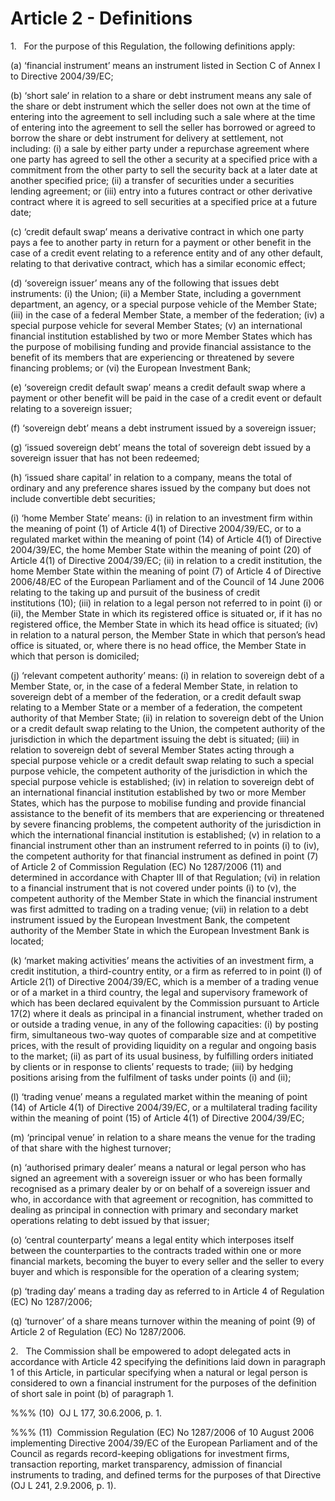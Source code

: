 # Article 2 - Definitions


1.   For the purpose of this Regulation, the following definitions apply:

(a) ‘financial instrument’ means an instrument listed in Section C of Annex I to Directive 2004/39/EC;

(b) ‘short sale’ in relation to a share or debt instrument means any sale of the share or debt instrument which the seller does not own at the time of entering into the agreement to sell including such a sale where at the time of entering into the agreement to sell the seller has borrowed or agreed to borrow the share or debt instrument for delivery at settlement, not including: (i) a sale by either party under a repurchase agreement where one party has agreed to sell the other a security at a specified price with a commitment from the other party to sell the security back at a later date at another specified price; (ii) a transfer of securities under a securities lending agreement; or (iii) entry into a futures contract or other derivative contract where it is agreed to sell securities at a specified price at a future date;

(c) ‘credit default swap’ means a derivative contract in which one party pays a fee to another party in return for a payment or other benefit in the case of a credit event relating to a reference entity and of any other default, relating to that derivative contract, which has a similar economic effect;

(d) ‘sovereign issuer’ means any of the following that issues debt instruments: (i) the Union; (ii) a Member State, including a government department, an agency, or a special purpose vehicle of the Member State; (iii) in the case of a federal Member State, a member of the federation; (iv) a special purpose vehicle for several Member States; (v) an international financial institution established by two or more Member States which has the purpose of mobilising funding and provide financial assistance to the benefit of its members that are experiencing or threatened by severe financing problems; or (vi) the European Investment Bank;

(e) ‘sovereign credit default swap’ means a credit default swap where a payment or other benefit will be paid in the case of a credit event or default relating to a sovereign issuer;

(f) ‘sovereign debt’ means a debt instrument issued by a sovereign issuer;

(g) ‘issued sovereign debt’ means the total of sovereign debt issued by a sovereign issuer that has not been redeemed;

(h) ‘issued share capital’ in relation to a company, means the total of ordinary and any preference shares issued by the company but does not include convertible debt securities;

(i) ‘home Member State’ means: (i) in relation to an investment firm within the meaning of point (1) of Article 4(1) of Directive 2004/39/EC, or to a regulated market within the meaning of point (14) of Article 4(1) of Directive 2004/39/EC, the home Member State within the meaning of point (20) of Article 4(1) of Directive 2004/39/EC; (ii) in relation to a credit institution, the home Member State within the meaning of point (7) of Article 4 of Directive 2006/48/EC of the European Parliament and of the Council of 14 June 2006 relating to the taking up and pursuit of the business of credit institutions (10); (iii) in relation to a legal person not referred to in point (i) or (ii), the Member State in which its registered office is situated or, if it has no registered office, the Member State in which its head office is situated; (iv) in relation to a natural person, the Member State in which that person’s head office is situated, or, where there is no head office, the Member State in which that person is domiciled;

(j) ‘relevant competent authority’ means: (i) in relation to sovereign debt of a Member State, or, in the case of a federal Member State, in relation to sovereign debt of a member of the federation, or a credit default swap relating to a Member State or a member of a federation, the competent authority of that Member State; (ii) in relation to sovereign debt of the Union or a credit default swap relating to the Union, the competent authority of the jurisdiction in which the department issuing the debt is situated; (iii) in relation to sovereign debt of several Member States acting through a special purpose vehicle or a credit default swap relating to such a special purpose vehicle, the competent authority of the jurisdiction in which the special purpose vehicle is established; (iv) in relation to sovereign debt of an international financial institution established by two or more Member States, which has the purpose to mobilise funding and provide financial assistance to the benefit of its members that are experiencing or threatened by severe financing problems, the competent authority of the jurisdiction in which the international financial institution is established; (v) in relation to a financial instrument other than an instrument referred to in points (i) to (iv), the competent authority for that financial instrument as defined in point (7) of Article 2 of Commission Regulation (EC) No 1287/2006 (11) and determined in accordance with Chapter III of that Regulation; (vi) in relation to a financial instrument that is not covered under points (i) to (v), the competent authority of the Member State in which the financial instrument was first admitted to trading on a trading venue; (vii) in relation to a debt instrument issued by the European Investment Bank, the competent authority of the Member State in which the European Investment Bank is located;

(k) ‘market making activities’ means the activities of an investment firm, a credit institution, a third-country entity, or a firm as referred to in point (l) of Article 2(1) of Directive 2004/39/EC, which is a member of a trading venue or of a market in a third country, the legal and supervisory framework of which has been declared equivalent by the Commission pursuant to Article 17(2) where it deals as principal in a financial instrument, whether traded on or outside a trading venue, in any of the following capacities: (i) by posting firm, simultaneous two-way quotes of comparable size and at competitive prices, with the result of providing liquidity on a regular and ongoing basis to the market; (ii) as part of its usual business, by fulfilling orders initiated by clients or in response to clients’ requests to trade; (iii) by hedging positions arising from the fulfilment of tasks under points (i) and (ii);

(l) ‘trading venue’ means a regulated market within the meaning of point (14) of Article 4(1) of Directive 2004/39/EC, or a multilateral trading facility within the meaning of point (15) of Article 4(1) of Directive 2004/39/EC;

(m) ‘principal venue’ in relation to a share means the venue for the trading of that share with the highest turnover;

(n) ‘authorised primary dealer’ means a natural or legal person who has signed an agreement with a sovereign issuer or who has been formally recognised as a primary dealer by or on behalf of a sovereign issuer and who, in accordance with that agreement or recognition, has committed to dealing as principal in connection with primary and secondary market operations relating to debt issued by that issuer;

(o) ‘central counterparty’ means a legal entity which interposes itself between the counterparties to the contracts traded within one or more financial markets, becoming the buyer to every seller and the seller to every buyer and which is responsible for the operation of a clearing system;

(p) ‘trading day’ means a trading day as referred to in Article 4 of Regulation (EC) No 1287/2006;

(q) ‘turnover’ of a share means turnover within the meaning of point (9) of Article 2 of Regulation (EC) No 1287/2006.

2.   The Commission shall be empowered to adopt delegated acts in accordance with Article 42 specifying the definitions laid down in paragraph 1 of this Article, in particular specifying when a natural or legal person is considered to own a financial instrument for the purposes of the definition of short sale in point (b) of paragraph 1.

%%% (10)  OJ L 177, 30.6.2006, p. 1.

%%% (11)  Commission Regulation (EC) No 1287/2006 of 10 August 2006 implementing Directive 2004/39/EC of the European Parliament and of the Council as regards record-keeping obligations for investment firms, transaction reporting, market transparency, admission of financial instruments to trading, and defined terms for the purposes of that Directive (OJ L 241, 2.9.2006, p. 1).
